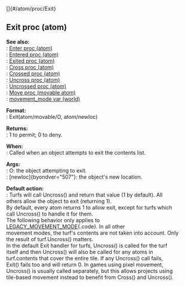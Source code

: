 []{#/atom/proc/Exit}    
## Exit proc (atom)    
**See also:**    
:   [Enter proc (atom)](/ref/atom/proc/Enter/Enter.md)    
:   [Entered proc (atom)](/ref/atom/proc/Entered/Entered.md)    
:   [Exited proc (atom)](/ref/atom/proc/Exited/Exited.md)    
:   [Cross proc (atom)](/ref/atom/proc/Cross/Cross.md)    
:   [Crossed proc (atom)](/ref/atom/proc/Crossed/Crossed.md)    
:   [Uncross proc (atom)](/ref/atom/proc/Uncross/Uncross.md)    
:   [Uncrossed proc (atom)](/ref/atom/proc/Uncrossed/Uncrossed.md)    
:   [Move proc (movable atom)](/ref/atom/movable/proc/Move/Move.md)    
:   [movement_mode var (world)](/ref/world/var/movement_mode/movement_mode.md)    
<!-- -->    
**Format:**    
:   Exit(atom/movable/O, atom/newloc)    
<!-- -->    
**Returns:**    
:   1 to permit; 0 to deny.    
<!-- -->    
**When:**    
:   Called when an object attempts to exit the contents list.    
<!-- -->    
**Args:**    
:   O: the object attempting to exit.    
:   [newloc]{byondver="507"}: the object\'s new location.    
<!-- -->    
**Default action:**    
:   Turfs will call Uncross() and return that value (1 by default). All    
    others allow the object to exit (returning 1).    
By default, every atom returns 1 to allow exit, except for turfs which    
call Uncross() to handle it for them.    
The following behavior only applies to    
[LEGACY_MOVEMENT_MODE](/ref/world/var/movement_mode/movement_mode.md){.code}. In all other    
movement modes, the turf\'s contents are not taken into account. Only    
the result of turf.Uncross() matters.    
In the default Exit handler for turfs, Uncross() is called for the turf    
itself and then Uncross() will also be called for any atoms in    
turf.contents that cover the entire tile. If any Uncross() call fails,    
Exit() fails too and will return 0. In games using pixel movement,    
Uncross() is usually called separately, but this allows projects using    
tile-based movement instead to benefit from Cross() and Uncross().  